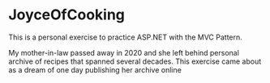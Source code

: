 # JoyceOfCooking

This is a personal exercise to practice  ASP.NET with the MVC Pattern.

My mother-in-law passed away in 2020 and she left behind personal archive of recipes that spanned several decades. This exercise came about as a dream of one day publishing her archive online
